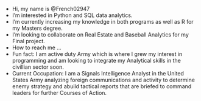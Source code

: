 -  Hi, my name is @French02947
-  I’m interested in Python and SQL data analytics.
-  I’m currently increasing my knowledge in both programs as well as R for my Masters degree.
-  I’m looking to collaborate on Real Estate and Baseball Analytics for my Final project.
-  How to reach me ...
-  Fun fact: I am active duty Army which is where I grew my interest in programming and am looking to integrate my Analytical skills in the civillian sector soon.
-  Current Occupation: I am a Signals Intelligence Analyst in the United States Army analyzing foreign communications and activity to determine enemy strategy and abuild tactical reports that are briefed to command leaders for further Courses of Action.
<!---
French02947/French02947 is a ✨ special ✨ repository because its `README.md` (this file) appears on your GitHub profile.
You can click the Preview link to take a look at your changes.
--->
